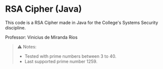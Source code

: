 # RSA Cipher (Java)

This code is a RSA Cipher made in Java for the College's Systems Security discipline. 

Professor: Vinicius de Miranda Rios



> :warning: Notes:
>
> - Tested with prime numbers between 3 to 40.
> - Last supported prime number 1259.